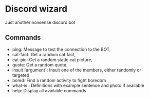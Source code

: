 # Discord wizard

Just another nonsense discord bot

## Commands

- ping: Message to test the connection to the BOT,
- cat-fact: Get a random cat fact,
- cat-pic: Get a random static cat picture,
- quote: Get a random quote,
- insult [argument]: Insult one of the members, either randomly or targeted
- bored: Find a random activity to fight boredom
- what-is <argument>: Definitions with example sentence and photo if available
- help: Display all available commands